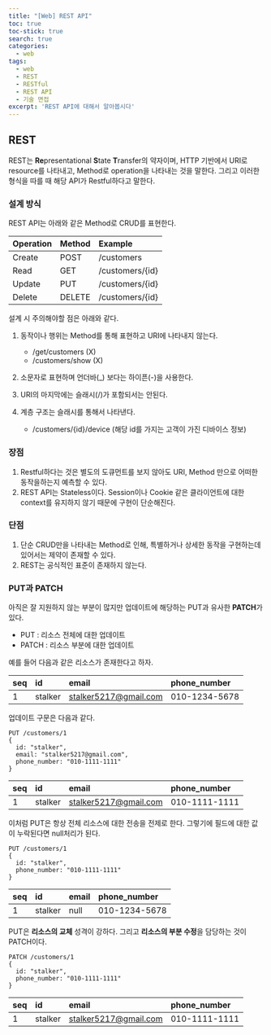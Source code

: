 ```yaml
---
title: "[Web] REST API"
toc: true
toc-stick: true
search: true
categories:
  - web
tags:
  - web
  - REST
  - RESTful
  - REST API
  - 기술 면접
excerpt: 'REST API에 대해서 알아봅시다'
---
```


## REST

REST는 **Re**presentational **S**tate **T**ransfer의 약자이며, 
HTTP 기반에서 URI로 resource를 나타내고, Method로 operation을 나타내는 것을 말한다. 
그리고 이러한 형식을 따를 때 해당 API가 Restful하다고 말한다.  

### 설계 방식

REST API는 아래와 같은 Method로 CRUD를 표현한다.

|Operation|Method|Example|
|:--|:--|:--|
|Create|POST|/customers|
|Read|GET|/customers/{id}|
|Update|PUT|/customers/{id}|
|Delete|DELETE|/customers/{id}|  

설계 시 주의해야할 점은 아래와 같다.  

1. 동작이나 행위는 Method를 통해 표현하고 URI에 나타내지 않는다.  
	- /get/customers (X)
	- /customers/show (X)

2. 소문자로 표현하며 언더바(_) 보다는 하이픈(-)을 사용한다.

3. URI의 마지막에는 슬래시(/)가 포함되서는 안된다.

4. 계층 구조는 슬래시를 통해서 나타낸다.
	- /customers/{id}/device (해당 id를 가지는 고객이 가진 디바이스 정보)

### 장점   
1. Restful하다는 것은 별도의 도큐먼트를 보지 않아도 URI, Method 만으로 어떠한 동작을하는지 예측할 수 있다.
2. REST API는 Stateless이다. Session이나 Cookie 같은 클라이언트에 대한 context를 유지하지 않기 때문에 구현이 단순해진다.

### 단점  

1. 단순 CRUD만을 나타내는 Method로 인해, 특별하거나 상세한 동작을 구현하는데 있어서는 제약이 존재할 수 있다.
2. REST는 공식적인 표준이 존재하지 않는다. 

### PUT과 PATCH  

아직은 잘 지원하지 않는 부분이 많지만 업데이트에 해당하는 PUT과 유사한 **PATCH**가 있다.  

- PUT : 리소스 전체에 대한 업데이트
- PATCH : 리소스 부분에 대한 업데이트

예를 들어 다음과 같은 리소스가 존재한다고 하자.

|seq|id|email|phone_number|  
|:--|:--|:--|:--|
|1|stalker|stalker5217@gmail.com|010-1234-5678|


업데이트 구문은 다음과 같다.

```
PUT /customers/1  
{
  id: "stalker",
  email: "stalker5217@gmail.com",
  phone_number: "010-1111-1111"
}
```

|seq|id|email|phone_number|  
|:--|:--|:--|:--|
|1|stalker|stalker5217@gmail.com|010-1111-1111|

이처럼 PUT은 항상 전체 리소스에 대한 전송을 전제로 한다. 
그렇기에 필드에 대한 값이 누락된다면 null처리가 된다. 

```
PUT /customers/1  
{
  id: "stalker",
  phone_number: "010-1111-1111"
}
```

|seq|id|email|phone_number|  
|:--|:--|:--|:--|
|1|stalker|null|010-1234-5678|  

PUT은 **리소스의 교체** 성격이 강하다. 
그리고 **리소스의 부분 수정**을 담당하는 것이 PATCH이다.

```
PATCH /customers/1  
{
  id: "stalker",
  phone_number: "010-1111-1111"
}
```

|seq|id|email|phone_number|  
|:--|:--|:--|:--|
|1|stalker|stalker5217@gmail.com|010-1111-1111|  